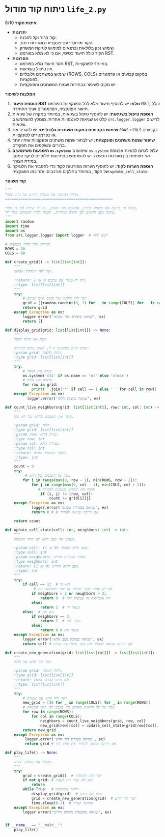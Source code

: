 # ניתוח קוד מודול `life_2.py`

**איכות הקוד**
8/10
*   **יתרונות**
    *   קוד ברור וקל להבנה.
    *   הקוד מודולרי עם פונקציות מוגדרות היטב.
    *   שימוש נכון בלולאות ובתנאים למימוש לוגיקת המשחק.
    *   הקוד כולל תיעוד בסיסי, אם כי לא מלא בפורמט RST.
*   **חסרונות**
    *   חסר תיעוד מלא בפורמט RST, במיוחד לפונקציות.
    *   אין טיפול בשגיאות.
    *   שימוש במשתנים גלובליים (ROWS, COLS) במקום קבועים או פרמטרים לפונקציות.
    *   יש מקום לשיפור בבהירות שמות המשתנים והפונקציות.

**המלצות לשיפור**

1.  **הוספת תיעוד RST מלא:** יש להוסיף תיעוד מלא לכל הפונקציות בפורמט RST, כולל תיאור הפונקציה, הפרמטרים וערך ההחזרה.
2.  **הוספת טיפול בשגיאות:** יש להוסיף טיפול בשגיאות, במיוחד במקרה של שגיאות קלט או שגיאות לא צפויות אחרות. מומלץ להשתמש ב `src.logger.logger` לרישום שגיאות.
3.  **שימוש בקבועים במקום משתנים גלובליים:** יש להגדיר את `ROWS` ו-`COLS` כקבועים או כפרמטרים לפונקציות.
4.  **שיפור שמות משתנים ופונקציות:** יש לבחור שמות משתנים ופונקציות שיהיו יותר ברורים ומשקפים את תפקידם.
5.  **הימנעות משימוש ב `os.system`:** שימוש ב `os.system` עלול לגרום לבעיות אבטחה ואי-תאימות בין מערכות הפעלה. יש להשתמש בפתרונות חלופיים לניקוי המסך במידת הצורך.
6.  **הוספת הערות לקוד:** יש להוסיף הערות מפורטות לקוד כדי להסביר את הלוגיקה של הקוד, במיוחד בחלקים מורכבים יותר כמו הפונקציה `update_cell_state`.

**קוד משופר**

```python
"""
מודול המדמה את משחק החיים של ג'ון קונוויי.
=================================================

מודול זה מיישם את משחק החיים, אוטומט תאי פשוט, על ידי יצירת לוח דו-ממדי,
עדכון מצב התאים לפי חוקים מוגדרים, והצגת הלוח המעודכן בכל דור.
"""
import random
import time
import os
from src.logger.logger import logger  # ייבוא לוגר

# הגדרת גודל הלוח כקבועים
ROWS = 20
COLS = 60

def create_grid() -> list[list[int]]:
    """
    יוצר לוח התחלתי אקראי.

    :return: לוח דו-ממדי עם ערכים 0 או 1.
    :rtype: list[list[int]]
    """
    try:
        # יוצר לוח אקראי של תאים חיים ומתים
        grid = [[random.randint(0, 1) for _ in range(COLS)] for _ in range(ROWS)]
        return grid
    except Exception as ex:
        logger.error('שגיאה ביצירת לוח אקראי', ex)
        return []

def display_grid(grid: list[list[int]]) -> None:
    """
    מציג את הלוח למסך.

    תאים חיים מסומנים כ-*, תאים מתים כרווחים.
    :param grid: הלוח להצגה.
    :type grid: list[list[int]]
    """
    try:
        # מנקה את המסך
        os.system('cls' if os.name == 'nt' else 'clear')
        # מדפיס את הלוח
        for row in grid:
            print(''.join('*' if cell == 1 else ' ' for cell in row))
    except Exception as ex:
          logger.error('שגיאה בהצגת הלוח', ex)

def count_live_neighbors(grid: list[list[int]], row: int, col: int) -> int:
    """
    סופר את השכנים החיים של תא נתון.

    :param grid: הלוח.
    :type grid: list[list[int]]
    :param row: שורת התא.
    :type row: int
    :param col: עמודת התא.
    :type col: int
    :return: מספר השכנים החיים.
    :rtype: int
    """
    count = 0
    try:
         # עובר על השכנים של התא
        for i in range(max(0, row - 1), min(ROWS, row + 2)):
            for j in range(max(0, col - 1), min(COLS, col + 2)):
               # מוסיף את התאים השכנים לספירה
                if (i, j) != (row, col):
                    count += grid[i][j]
    except Exception as ex:
            logger.error('שגיאה בספירת שכנים', ex)
            return 0 # אם הייתה שגיאה להחזיר 0

    return count

def update_cell_state(cell: int, neighbors: int) -> int:
    """
    מעדכן את מצב התא לפי חוקי המשחק.

    :param cell: מצב התא הנוכחי (0 או 1).
    :type cell: int
    :param neighbors: מספר השכנים החיים.
    :type neighbors: int
    :return: מצב התא החדש (0 או 1).
    :rtype: int
    """
    try:
        if cell == 1:  # תא חי
             # אם יש פחות משני שכנים או יותר משלושה מת
            if neighbors < 2 or neighbors > 3:
                return 0  # תת אוכלוסיה או צפיפות יתר
            else:
                return 1  # נשאר חי
        else:  # תא מת
            if neighbors == 3:
                return 1  # הופך לחי
            else:
                return 0 # נשאר מת
    except Exception as ex:
        logger.error('שגיאה בעדכון מצב התא', ex)
        return cell # אם הייתה שגיאה להחזיר את מצב התא כמו שהיה

def create_new_generation(grid: list[list[int]]) -> list[list[int]]:
    """
    יוצר דור חדש של הלוח.

    :param grid: הלוח הנוכחי.
    :type grid: list[list[int]]
    :return: לוח חדש (הדור הבא).
    :rtype: list[list[int]]
    """
    try:
        # יוצר לוח חדש עם אפסים
        new_grid = [[0 for _ in range(COLS)] for _ in range(ROWS)]
        # עובר על כל התאים ומעדכן את מצבם לפי חוקי המשחק
        for row in range(ROWS):
            for col in range(COLS):
                neighbors = count_live_neighbors(grid, row, col)
                new_grid[row][col] = update_cell_state(grid[row][col], neighbors)
        return new_grid
    except Exception as ex:
         logger.error('שגיאה ביצירת דור חדש', ex)
         return grid # אם הייתה שגיאה להחזיר את אותו לוח

def play_life() -> None:
    """
    מפעיל את משחק החיים.
    """
    try:
        grid = create_grid()  # יוצר לוח התחלתי
        if not grid: # אם לא נוצר לוח לעצור
            return
        while True:  # לולאה אינסופית
            display_grid(grid)  # מציג את הלוח
            grid = create_new_generation(grid)  # יוצר דור חדש
            time.sleep(0.1)  # המתנה קצרה
    except Exception as ex:
        logger.error('שגיאה בהפעלת משחק החיים', ex)


if __name__ == "__main__":
    play_life()
```